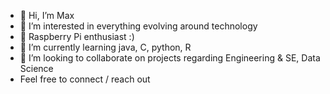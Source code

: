 - 👋 Hi, I’m Max
- 👀 I’m interested in everything evolving around technology
- 💞️ Raspberry Pi enthusiast :)
- 🌱 I’m currently learning java, C, python, R
- 💞️ I’m looking to collaborate on projects regarding Engineering & SE, Data Science
- Feel free to connect / reach out 
